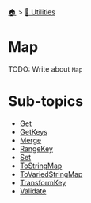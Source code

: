 <!--startTocHeader-->
[🏠](../../README.md) > [🔧 Utilities](../README.md)
# Map
<!--endTocHeader-->
TODO: Write about `Map`
<!--startTocSubtopic-->
# Sub-topics
* [Get](get.md)
* [GetKeys](get-keys.md)
* [Merge](merge.md)
* [RangeKey](range-key.md)
* [Set](set.md)
* [ToStringMap](to-string-map.md)
* [ToVariedStringMap](to-varied-string-map.md)
* [TransformKey](transform-key.md)
* [Validate](validate.md)
<!--endTocSubtopic-->